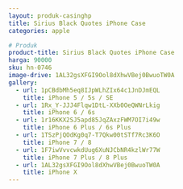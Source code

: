 ```yaml
---
layout: produk-casinghp
title: Sirius Black Quotes iPhone Case
categories: apple

# Produk
product-title: Sirius Black Quotes iPhone Case
harga: 90000
sku: hn-0746
image-drive: 1AL32gsXFGI9Ool8dXhwVBej0BwuoTW0A
gallery:
  - url: 1pCBdbMh5eq8IJpWLhZIx64c1JnDJmEQL
    title: iPhone 5 / 5s / SE
  - url: 1Rx_Y-JJJ4Flqw1DtL-XXb0OeQWNrLkig
    title: iPhone 6 / 6s
  - url: 1r16KKX2SJ5apd85JqZAxzFWM7OI7i49w
    title: iPhone 6 Plus / 6s Plus
  - url: 1TSzPjQOdKg0q7-T7Qkw00tSTf7Rc3K6O
    title: iPhone 7 / 8
  - url: 1F7iwVvvcwkdUug6XuNJCbNR4kzlWr77W
    title: iPhone 7 Plus / 8 Plus
  - url: 1AL32gsXFGI9Ool8dXhwVBej0BwuoTW0A
    title: iPhone X
---
```

